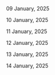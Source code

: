 09 January, 2025

10 January, 2025

11 January, 2025

12 January, 2025

13 January, 2025

14 January, 2025